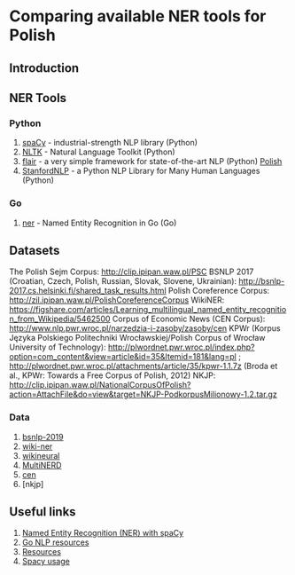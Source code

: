 # Comparing available NER tools for Polish

## Introduction

## NER Tools

### Python

1. [spaCy](https://spacy.io/) - industrial-strength NLP library (Python)
2. [NLTK](https://www.nltk.org/) - Natural Language Toolkit (Python)
3. [flair](https://github.com/flairNLP/flair) - a very simple framework for state-of-the-art NLP (Python) [Polish](https://github.com/flairNLP/flair/issues/187)
4. [StanfordNLP](https://stanfordnlp.github.io/stanfordnlp/) - a Python NLP Library for Many Human Languages (Python)

### Go

1. [ner](https://github.com/sbl/ner) - Named Entity Recognition in Go (Go)

## Datasets

The Polish Sejm Corpus: http://clip.ipipan.waw.pl/PSC
BSNLP 2017 (Croatian, Czech, Polish, Russian, Slovak, Slovene, Ukrainian): http://bsnlp-2017.cs.helsinki.fi/shared_task_results.html
Polish Coreference Corpus: http://zil.ipipan.waw.pl/PolishCoreferenceCorpus
WikiNER: https://figshare.com/articles/Learning_multilingual_named_entity_recognition_from_Wikipedia/5462500
Corpus of Economic News (CEN Corpus): http://www.nlp.pwr.wroc.pl/narzedzia-i-zasoby/zasoby/cen
KPWr (Korpus Języka Polskiego Politechniki Wrocławskiej/Polish Corpus of Wrocław University of Technology): http://plwordnet.pwr.wroc.pl/index.php?option=com_content&view=article&id=35&Itemid=181&lang=pl ; http://plwordnet.pwr.wroc.pl/attachments/article/35/kpwr-1.1.7z (Broda et al., KPWr: Towards a Free Corpus of Polish, 2012)
NKJP: http://clip.ipipan.waw.pl/NationalCorpusOfPolish?action=AttachFile&do=view&target=NKJP-PodkorpusMilionowy-1.2.tar.gz

### Data

1. [bsnlp-2019](http://bsnlp.cs.helsinki.fi/bsnlp-2019/shared_task.html)
2. [wiki-ner](https://github.com/dice-group/FOX/tree/master/input/Wikiner)
3. [wikineural](https://github.com/Babelscape/wikineural/tree/master/data/wikineural/pl)
4. [MultiNERD](https://github.com/Babelscape/multinerd)
5. [cen](http://www.nlp.pwr.wroc.pl/narzedzia-i-zasoby/zasoby/cen)
6. [nkjp]

## Useful links

1. [Named Entity Recognition (NER) with spaCy](https://towardsdatascience.com/named-entity-recognition-ner-with-spacy-8d1bb7108ebf)
2. [Go NLP resources](https://github.com/sdadas/polish-nlp-resources)
3. [Resources](https://github.com/juand-r/entity-recognition-datasets)
4. [Spacy usage](https://towardsdatascience.com/train-ner-with-custom-training-data-using-spacy-525ce748fab7)
